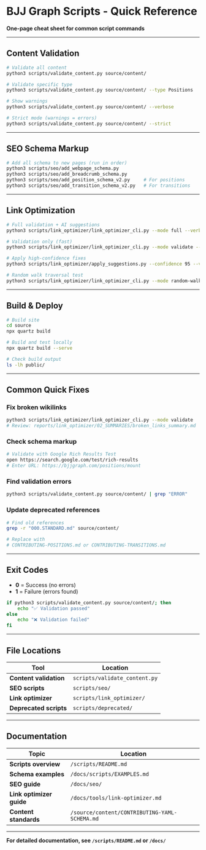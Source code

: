 # BJJ Graph Scripts - Quick Reference

**One-page cheat sheet for common script commands**

---

## Content Validation

```bash
# Validate all content
python3 scripts/validate_content.py source/content/

# Validate specific type
python3 scripts/validate_content.py source/content/ --type Positions

# Show warnings
python3 scripts/validate_content.py source/content/ --verbose

# Strict mode (warnings = errors)
python3 scripts/validate_content.py source/content/ --strict
```

---

## SEO Schema Markup

```bash
# Add all schema to new pages (run in order)
python3 scripts/seo/add_webpage_schema.py
python3 scripts/seo/add_breadcrumb_schema.py
python3 scripts/seo/add_position_schema_v2.py     # For positions
python3 scripts/seo/add_transition_schema_v2.py   # For transitions
```

---

## Link Optimization

```bash
# Full validation + AI suggestions
python3 scripts/link_optimizer/link_optimizer_cli.py --mode full --verbose

# Validation only (fast)
python3 scripts/link_optimizer/link_optimizer_cli.py --mode validate --verbose

# Apply high-confidence fixes
python3 scripts/link_optimizer/apply_suggestions.py --confidence 95 --verbose

# Random walk traversal test
python3 scripts/link_optimizer/link_optimizer_cli.py --mode random-walk --walk-length 1000
```

---

## Build & Deploy

```bash
# Build site
cd source
npx quartz build

# Build and test locally
npx quartz build --serve

# Check build output
ls -lh public/
```

---

## Common Quick Fixes

### Fix broken wikilinks
```bash
python3 scripts/link_optimizer/link_optimizer_cli.py --mode validate
# Review: reports/link_optimizer/02_SUMMARIES/broken_links_summary.md
```

### Check schema markup
```bash
# Validate with Google Rich Results Test
open https://search.google.com/test/rich-results
# Enter URL: https://bjjgraph.com/positions/mount
```

### Find validation errors
```bash
python3 scripts/validate_content.py source/content/ | grep "ERROR"
```

### Update deprecated references
```bash
# Find old references
grep -r "000.STANDARD.md" source/content/

# Replace with
# CONTRIBUTING-POSITIONS.md or CONTRIBUTING-TRANSITIONS.md
```

---

## Exit Codes

- **0** = Success (no errors)
- **1** = Failure (errors found)

```bash
if python3 scripts/validate_content.py source/content/; then
    echo "✅ Validation passed"
else
    echo "❌ Validation failed"
fi
```

---

## File Locations

| Tool | Location |
|------|----------|
| **Content validation** | `scripts/validate_content.py` |
| **SEO scripts** | `scripts/seo/` |
| **Link optimizer** | `scripts/link_optimizer/` |
| **Deprecated scripts** | `scripts/deprecated/` |

---

## Documentation

| Topic | Location |
|-------|----------|
| **Scripts overview** | `/scripts/README.md` |
| **Schema examples** | `/docs/scripts/EXAMPLES.md` |
| **SEO guide** | `/docs/seo/` |
| **Link optimizer guide** | `/docs/tools/link-optimizer.md` |
| **Content standards** | `/source/content/CONTRIBUTING-YAML-SCHEMA.md` |

---

**For detailed documentation, see `/scripts/README.md` or `/docs/`**
